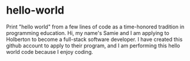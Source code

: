 # hello-world
Print "hello world" from a few lines of code as a time-honored tradition in programming education.
Hi, my name's Samie and I am applying to Holberton to become a full-stack software developer. I have created this github account to apply to their program, and I am performing this hello world code because I enjoy coding.
